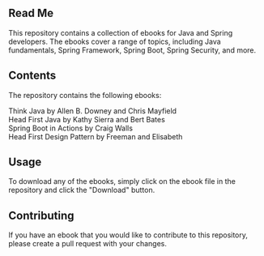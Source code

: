 <h2>Read Me</h2>

This repository contains a collection of ebooks for Java and Spring developers. The ebooks cover a range of topics, including Java fundamentals, Spring Framework, Spring Boot, Spring Security, and more.

<h2>Contents</h2>
The repository contains the following ebooks:

Think Java by Allen B. Downey and Chris Mayfield<br/>
Head First Java by Kathy Sierra and Bert Bates<br/>
Spring Boot in Actions by Craig Walls<br/>
Head First Design Pattern by Freeman and Elisabeth<br/>


<h2>Usage</h2>
To download any of the ebooks, simply click on the ebook file in the repository and click the "Download" button.

<h2>Contributing</h2>
If you have an ebook that you would like to contribute to this repository, please create a pull request with your changes.

